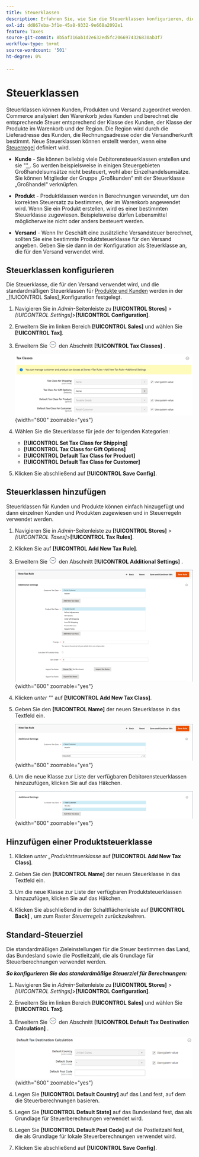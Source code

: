 ```yaml
---
title: Steuerklassen
description: Erfahren Sie, wie Sie die Steuerklassen konfigurieren, die für Steuerregeln verwendet werden.
exl-id: dd867eba-3f1e-45a8-9332-9e668a2092e1
feature: Taxes
source-git-commit: 8b5af316ab1d2e632ed5fc2066974326830ab3f7
workflow-type: tm+mt
source-wordcount: '501'
ht-degree: 0%

---
```


# Steuerklassen

Steuerklassen können Kunden, Produkten und Versand zugeordnet werden. Commerce analysiert den Warenkorb jedes Kunden und berechnet die entsprechende Steuer entsprechend der Klasse des Kunden, der Klasse der Produkte im Warenkorb und der Region. Die Region wird durch die Lieferadresse des Kunden, die Rechnungsadresse oder die Versandherkunft bestimmt. Neue Steuerklassen können erstellt werden, wenn eine [Steuerregel](tax-rules.md) definiert wird.

- **Kunde** - Sie können beliebig viele Debitorensteuerklassen erstellen und sie &quot;[&quot; ](../customers/customer-groups.md). So werden beispielsweise in einigen Steuergebieten Großhandelsumsätze nicht besteuert, wohl aber Einzelhandelsumsätze. Sie können Mitglieder der Gruppe „Großkunden“ mit der Steuerklasse „Großhandel“ verknüpfen.

- **Produkt** - Produktklassen werden in Berechnungen verwendet, um den korrekten Steuersatz zu bestimmen, der im Warenkorb angewendet wird. Wenn Sie ein Produkt erstellen, wird es einer bestimmten Steuerklasse zugewiesen. Beispielsweise dürfen Lebensmittel möglicherweise nicht oder anders besteuert werden.

- **Versand** - Wenn Ihr Geschäft eine zusätzliche Versandsteuer berechnet, sollten Sie eine bestimmte Produktsteuerklasse für den Versand angeben. Geben Sie sie dann in der Konfiguration als Steuerklasse an, die für den Versand verwendet wird.

## Steuerklassen konfigurieren

Die Steuerklasse, die für den Versand verwendet wird, und die standardmäßigen Steuerklassen für [Produkte und Kunden](#add-a-product-tax-class) werden in der _[!UICONTROL Sales]_Konfiguration festgelegt.

1. Navigieren Sie in _Admin_-Seitenleiste zu **[!UICONTROL Stores]** > _[!UICONTROL Settings]_>**[!UICONTROL Configuration]**.

1. Erweitern Sie im linken Bereich **[!UICONTROL Sales]** und wählen Sie **[!UICONTROL Tax]**.

1. Erweitern Sie ![Erweiterungsauswahl](../assets/icon-display-expand.png) den Abschnitt **[!UICONTROL Tax Classes]** .

   ![Konfiguration - Steuerklassen](../configuration-reference/sales/assets/tax-tax-classes.png){width="600" zoomable="yes"}

1. Wählen Sie die Steuerklasse für jede der folgenden Kategorien:

   - **[!UICONTROL Set Tax Class for Shipping]**
   - **[!UICONTROL Tax Class for Gift Options]**
   - **[!UICONTROL Default Tax Class for Product]**
   - **[!UICONTROL Default Tax Class for Customer]**

1. Klicken Sie abschließend auf **[!UICONTROL Save Config]**.

## Steuerklassen hinzufügen

Steuerklassen für Kunden und Produkte können einfach hinzugefügt und dann einzelnen Kunden und Produkten zugewiesen und in Steuerregeln verwendet werden.

1. Navigieren Sie in _Admin_-Seitenleiste zu **[!UICONTROL Stores]** > _[!UICONTROL Taxes]_>**[!UICONTROL Tax Rules]**.

1. Klicken Sie auf **[!UICONTROL Add New Tax Rule]**.

1. Erweitern Sie ![Erweiterungsauswahl](../assets/icon-display-expand.png) den Abschnitt **[!UICONTROL Additional Settings]** .

   ![Neue Steuerklasse hinzufügen](./assets/tax-class-additional-settings.png){width="600" zoomable="yes"}

1. Klicken _unter &quot;_&quot; auf **[!UICONTROL Add New Tax Class]**.

1. Geben Sie den **[!UICONTROL Name]** der neuen Steuerklasse in das Textfeld ein.

   ![Neue Steuerklasse hinzufügen](./assets/tax-class-customer-add-new.png){width="600" zoomable="yes"}

1. Um die neue Klasse zur Liste der verfügbaren Debitorensteuerklassen hinzuzufügen, klicken Sie auf das Häkchen.

   ![Neue Steuerklassen](./assets/tax-classes-updated.png){width="600" zoomable="yes"}

## Hinzufügen einer Produktsteuerklasse

1. Klicken _unter „Produktsteuerklasse_ auf **[!UICONTROL Add New Tax Class]**.

1. Geben Sie den **[!UICONTROL Name]** der neuen Steuerklasse in das Textfeld ein.

1. Um die neue Klasse zur Liste der verfügbaren Produktsteuerklassen hinzuzufügen, klicken Sie auf das Häkchen.

1. Klicken Sie abschließend in der Schaltflächenleiste auf **[!UICONTROL Back]** , um zum Raster _Steuerregeln_ zurückzukehren.

## Standard-Steuerziel

Die standardmäßigen Zieleinstellungen für die Steuer bestimmen das Land, das Bundesland sowie die Postleitzahl, die als Grundlage für Steuerberechnungen verwendet werden.

**_So konfigurieren Sie das standardmäßige Steuerziel für Berechnungen:_**

1. Navigieren Sie in _Admin_-Seitenleiste zu **[!UICONTROL Stores]** > _[!UICONTROL Settings]_>**[!UICONTROL Configuration]**.

1. Erweitern Sie im linken Bereich **[!UICONTROL Sales]** und wählen Sie **[!UICONTROL Tax]**.

1. Erweitern Sie ![Erweiterungsauswahl](../assets/icon-display-expand.png) den Abschnitt **[!UICONTROL Default Tax Destination Calculation]** .

   ![Standardmäßige Zielberechnung der Steuer](../configuration-reference/sales/assets/tax-default-tax-destination-calculation.png){width="600" zoomable="yes"}

1. Legen Sie **[!UICONTROL Default Country]** auf das Land fest, auf dem die Steuerberechnungen basieren.

1. Legen Sie **[!UICONTROL Default State]** auf das Bundesland fest, das als Grundlage für Steuerberechnungen verwendet wird.

1. Legen Sie **[!UICONTROL Default Post Code]** auf die Postleitzahl fest, die als Grundlage für lokale Steuerberechnungen verwendet wird.

1. Klicken Sie abschließend auf **[!UICONTROL Save Config]**.
